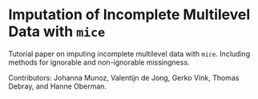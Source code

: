 # Imputation of Incomplete Multilevel Data with `mice`

Tutorial paper on imputing incomplete multilevel data with `mice`. Including methods for ignorable and non-ignorable missingness.

Contributors: Johanna Munoz, Valentijn de Jong, Gerko Vink, Thomas Debray, and Hanne Oberman.
